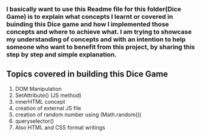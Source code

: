 ### I basically want to use this Readme file for this folder(Dice Game) is to explain what concepts I learnt or covered in buinding this Dice game and how I implemented those concepts and where to achieve what. I am trying to showcase my understanding of concepts and with an intention to help someone who want to benefit from this project, by sharing this step by step and simple explanation.


## Topics covered in building this Dice Game

1. DOM Manipulation
2. SetAttribute() (JS method)
3. innerHTML concept
4. creation of external JS file
5. creation of random number using (Math.random())
6. queryselector()
7. Also HTML and CSS format writings

